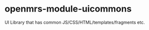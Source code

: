 openmrs-module-uicommons
========================

UI Library that has common JS/CSS/HTML/templates/fragments etc.
